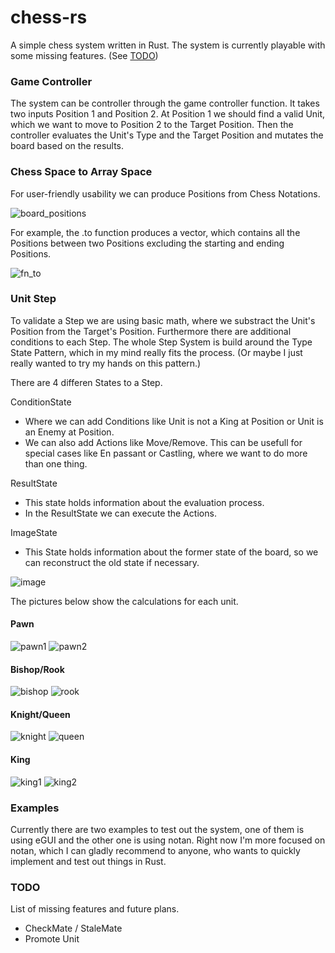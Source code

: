 # chess-rs

A simple chess system written in Rust. The system is currently playable with some missing features. (See [TODO](https://github.com/hokkonsz/chess-rs/edit/main/README.md#todo "TODO"))

### Game Controller

The system can be controller through the game controller function. It takes two inputs Position 1 and Position 2. At Position 1 we should find a valid Unit, which we want to move to Position 2 to the Target Position. Then the controller evaluates the Unit's Type and the Target Position and mutates the board based on the results.

### Chess Space to Array Space

For user-friendly usability we can produce Positions from Chess Notations.

![board_positions](https://user-images.githubusercontent.com/54407548/222514238-07e80059-bf42-41af-8fa0-caa919778771.png)

For example, the .to function produces a vector, which contains all the Positions between two Positions excluding the starting and ending Positions.

![fn_to](https://user-images.githubusercontent.com/54407548/222775625-96354bb8-a068-4729-8eb7-e8702c069f63.png)

### Unit Step

To validate a Step we are using basic math, where we substract the Unit's Position from the Target's Position. Furthermore there are additional conditions to each Step. The whole Step System is build around the Type State Pattern, which in my mind really fits the process. (Or maybe I just really wanted to try my hands on this pattern.)

There are 4 differen States to a Step.

ConditionState

  - Where we can add Conditions like Unit is not a King at Position or Unit is an Enemy at Position.
  - We can also add Actions like Move/Remove. This can be usefull for special cases like En passant or Castling, where we want to do more than one thing.
  
ResultState

  - This state holds information about the evaluation process.
  - In the ResultState we can execute the Actions.

ImageState

  - This State holds information about the former state of the board, so we can reconstruct the old state if necessary.

![image](https://user-images.githubusercontent.com/54407548/222757554-b7e2d55b-bfaa-4bf3-acfe-6484504c4c10.png)

The pictures below show the calculations for each unit.

#### Pawn

![pawn1](https://user-images.githubusercontent.com/54407548/222778356-2c743059-a499-40d6-bd10-241bec08502b.png)
![pawn2](https://user-images.githubusercontent.com/54407548/222778371-fa3129c1-d744-41ef-b72a-fae912c1e0cf.png)

#### Bishop/Rook

![bishop](https://user-images.githubusercontent.com/54407548/222780200-4f19aac3-d079-4867-bf85-ba1659031cbb.png)
![rook](https://user-images.githubusercontent.com/54407548/222780213-85fd7dcb-4304-4896-b6ce-ecc2309f9473.png)

#### Knight/Queen

![knight](https://user-images.githubusercontent.com/54407548/222780243-61bf9e0d-1b8e-496e-b717-7ee68c579b43.png)
![queen](https://user-images.githubusercontent.com/54407548/222780263-1e5df148-191c-44a3-9c6f-51ced47632f6.png)

#### King

![king1](https://user-images.githubusercontent.com/54407548/222734566-17bd67bf-4162-4017-bcfc-a82e0bcf61f7.png)
![king2](https://user-images.githubusercontent.com/54407548/222734582-b2a28bb2-18c8-46b4-852c-cb94b8f33a21.png)

### Examples

Currently there are two examples to test out the system, one of them is using eGUI and the other one is using notan. Right now I'm more focused on notan, which I can gladly recommend to anyone, who wants to quickly implement and test out things in Rust.

### TODO

List of missing features and future plans.

* CheckMate / StaleMate
* Promote Unit

